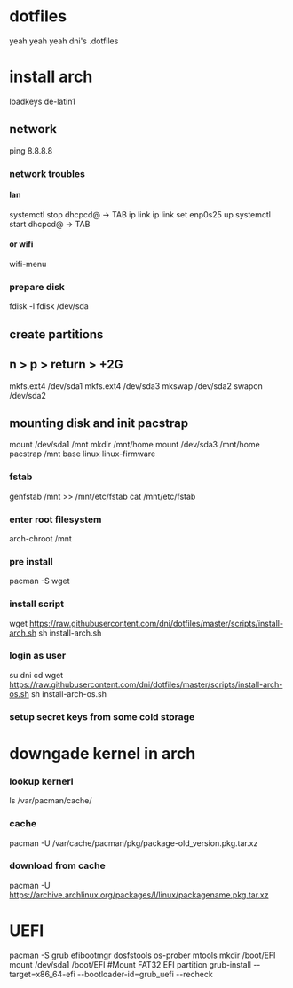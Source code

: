 dotfiles
========
yeah yeah yeah
dni's .dotfiles


# install arch
loadkeys de-latin1

## network
ping 8.8.8.8

### network troubles
#### lan
systemctl stop dhcpcd@ -> TAB
ip link
ip link set enp0s25 up
systemctl start dhcpcd@ -> TAB
#### or wifi
wifi-menu

### prepare disk
fdisk -l
fdisk /dev/sda
## create partitions
## n > p > return > +2G
mkfs.ext4 /dev/sda1
mkfs.ext4 /dev/sda3
mkswap /dev/sda2
swapon /dev/sda2

## mounting disk and init pacstrap
mount /dev/sda1 /mnt
mkdir /mnt/home
mount /dev/sda3 /mnt/home
pacstrap /mnt base linux linux-firmware

### fstab
genfstab /mnt >> /mnt/etc/fstab
cat /mnt/etc/fstab

### enter root filesystem
arch-chroot /mnt

### pre install
pacman -S wget

### install script
wget https://raw.githubusercontent.com/dni/dotfiles/master/scripts/install-arch.sh
sh install-arch.sh

### login as user
su dni
cd
wget https://raw.githubusercontent.com/dni/dotfiles/master/scripts/install-arch-os.sh
sh install-arch-os.sh

### setup secret keys from some cold storage


# downgade kernel in arch
### lookup kernerl
ls /var/pacman/cache/
### cache
pacman -U /var/cache/pacman/pkg/package-old_version.pkg.tar.xz
### download from cache
pacman -U https://archive.archlinux.org/packages/l/linux/packagename.pkg.tar.xz

# UEFI
pacman -S grub efibootmgr dosfstools os-prober mtools
mkdir /boot/EFI
mount /dev/sda1 /boot/EFI  #Mount FAT32 EFI partition
grub-install --target=x86_64-efi  --bootloader-id=grub_uefi --recheck
